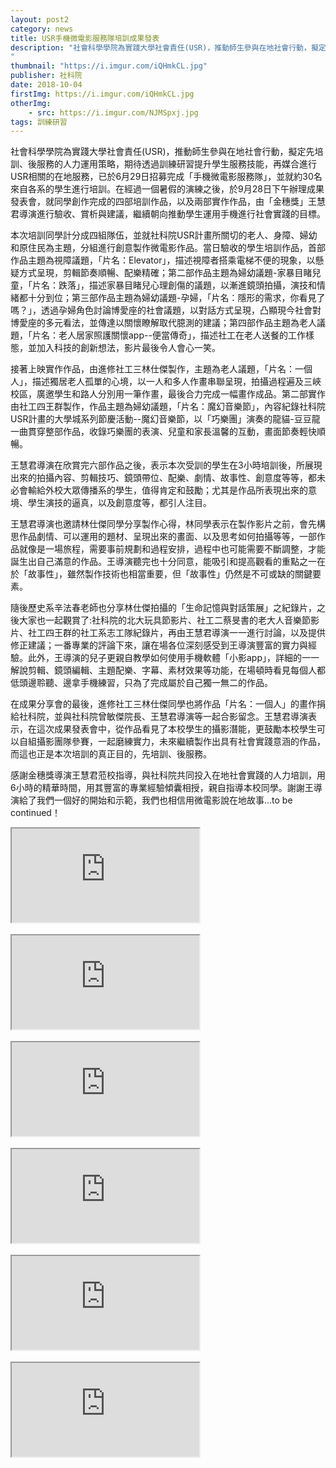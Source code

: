 ```yaml
---
layout: post2
category: news
title: USR手機微電影服務隊培訓成果發表
description: "社會科學學院為實踐大學社會責任(USR)，推動師生參與在地社會行動，擬定先培訓、後服務的人力運用策略，期待透過訓練研習提升學生服務技能，再媒合進行USR相關的在地服務，已於6月29日招募完成「手機微電影服務隊」，並就約30名來自各系的學生進行培訓。在經過一個暑假的演練之後，於9月28日下午辦理成果發表會，就同學創作完成的四部培訓作品，以及兩部實作作品，由「金穗獎」王慧君導演進行驗收、賞析與建議，繼續朝向推動學生運用手機進行社會實踐的目標。
"
thumbnail: "https://i.imgur.com/iQHmkCL.jpg"
publisher: 社科院
date: 2018-10-04
firstImg: https://i.imgur.com/iQHmkCL.jpg
otherImg:
    - src: https://i.imgur.com/NJMSpxj.jpg
tags: 訓練研習
---
```

社會科學學院為實踐大學社會責任(USR)，推動師生參與在地社會行動，擬定先培訓、後服務的人力運用策略，期待透過訓練研習提升學生服務技能，再媒合進行USR相關的在地服務，已於6月29日招募完成「手機微電影服務隊」，並就約30名來自各系的學生進行培訓。在經過一個暑假的演練之後，於9月28日下午辦理成果發表會，就同學創作完成的四部培訓作品，以及兩部實作作品，由「金穗獎」王慧君導演進行驗收、賞析與建議，繼續朝向推動學生運用手機進行社會實踐的目標。

本次培訓同學計分成四組隊伍，並就社科院USR計畫所關切的老人、身障、婦幼和原住民為主題，分組進行創意製作微電影作品。當日驗收的學生培訓作品，首部作品主題為視障議題，「片名：Elevator」，描述視障者搭乘電梯不便的現象，以懸疑方式呈現，剪輯節奏順暢、配樂精確；第二部作品主題為婦幼議題-家暴目睹兒童，「片名：跌落」，描述家暴目睹兒心理創傷的議題，以漸進鏡頭拍攝，演技和情緒都十分到位；第三部作品主題為婦幼議題-孕婦，「片名：隱形的需求，你看見了嗎？」，透過孕婦角色討論博愛座的社會議題，以對話方式呈現，凸顯現今社會對博愛座的多元看法，並傳達以關懷瞭解取代臆測的建議；第四部作品主題為老人議題，「片名：老人居家照護關懷app--便當傳奇」，描述社工在老人送餐的工作樣態，並加入科技的創新想法，影片最後令人會心一笑。

接著上映實作作品，由進修社工三林仕傑製作，主題為老人議題，「片名：一個人」，描述獨居老人孤單的心境，以一人和多人作畫串聯呈現，拍攝過程遍及三峽校區，廣邀學生和路人分別用一筆作畫，最後合力完成一幅畫作成品。第二部實作由社工四王群製作，作品主題為婦幼議題，「片名：魔幻音樂節」，內容紀錄社科院USR計畫的大學城系列節慶活動--魔幻音樂節，以「巧樂團」演奏的龍貓-豆豆龍一曲貫穿整部作品，收錄巧樂團的表演、兒童和家長溫馨的互動，畫面節奏輕快順暢。

王慧君導演在欣賞完六部作品之後，表示本次受訓的學生在3小時培訓後，所展現出來的拍攝內容、剪輯技巧、鏡頭帶位、配樂、劇情、故事性、創意度等等，都未必會輸給外校大眾傳播系的學生，值得肯定和鼓勵；尤其是作品所表現出來的意境、學生演技的逼真，以及創意度等，都引人注目。

王慧君導演也邀請林仕傑同學分享製作心得，林同學表示在製作影片之前，會先構思作品劇情、可以運用的題材、呈現出來的畫面、以及思考如何拍攝等等，一部作品就像是一場旅程，需要事前規劃和過程安排，過程中也可能需要不斷調整，才能誕生出自己滿意的作品。王導演聽完也十分同意，能吸引和提高觀看的重點之一在於「故事性」，雖然製作技術也相當重要，但「故事性」仍然是不可或缺的關鍵要素。

隨後歷史系辛法春老師也分享林仕傑拍攝的「生命記憶與對話策展」之紀錄片，之後大家也一起觀賞了:社科院的北大玩具節影片、社工二蔡旻書的老大人音樂節影片、社工四王群的社工系志工隊紀錄片，再由王慧君導演一一進行討論，以及提供修正建議；一番專業的評論下來，讓在場各位深刻感受到王導演豐富的實力與經驗。此外，王導演的兒子更親自教學如何使用手機軟體「小影app」，詳細的一一解說剪輯、鏡頭編輯、主題配樂、字幕、素材效果等功能，在場頓時看見每個人都低頭邊聆聽、邊拿手機練習，只為了完成屬於自己獨一無二的作品。

在成果分享會的最後，進修社工三林仕傑同學也將作品「片名：一個人」的畫作捐給社科院，並與社科院曾敏傑院長、王慧君導演等一起合影留念。王慧君導演表示，在這次成果發表會中，從作品看見了本校學生的攝影潛能，更鼓勵本校學生可以自組攝影團隊參賽，一起磨練實力，未來繼續製作出具有社會實踐意涵的作品，而這也正是本次培訓的真正目的，先培訓、後服務。

感謝金穗獎導演王慧君蒞校指導，與社科院共同投入在地社會實踐的人力培訓，用6小時的精華時間，用其豐富的專業經驗傾囊相授，親自指導本校同學。謝謝王導演給了我們一個好的開始和示範，我們也相信用微電影說在地故事…to be continued！

<div class="resp-container">
    <iframe class="resp-iframe" src="https://www.youtube.com/embed/jenIe4gMhIg" gesture="media"  allow="encrypted-media" allowfullscreen></iframe>
</div>
<br>
<div class="resp-container">
    <iframe class="resp-iframe" src="https://www.youtube.com/embed/lcmhfa-BP0k" gesture="media"  allow="encrypted-media" allowfullscreen></iframe>
</div>
<br>
<div class="resp-container">
    <iframe class="resp-iframe" src="https://www.youtube.com/embed/hTjuMw1RO0Q" gesture="media"  allow="encrypted-media" allowfullscreen></iframe>
</div>
<br>
<div class="resp-container">
    <iframe class="resp-iframe" src="https://www.youtube.com/embed/X5xDERhd1-E" gesture="media"  allow="encrypted-media" allowfullscreen></iframe>
</div>
<br>
<div class="resp-container">
    <iframe class="resp-iframe" src="https://www.youtube.com/embed/v_KCZJzccxI" gesture="media"  allow="encrypted-media" allowfullscreen></iframe>
</div>
<br>
<div class="resp-container">
    <iframe class="resp-iframe" src="https://www.youtube.com/embed/tI5gORM3iUo" gesture="media"  allow="encrypted-media" allowfullscreen></iframe>
</div>
